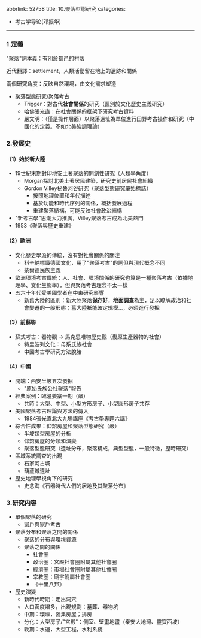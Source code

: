 abbrlink: 52758
title: 10.聚落型態研究
categories:
  - 考古学导论(邓振华)
---
### 1.定義

"聚落"詞本義：有別於都邑的村落

近代翻譯：settlement，人類活動留在地上的遺跡和關係

兩個研究角度：反映自然環境，由文化需求塑造

- 聚落型態研究/聚落考古
	- Trigger：對古代**社會關係**的研究（區別於文化歷史主義研究）
	- 哈佛張光直：在社會關係的框架下研究考古資料
	- 嚴文明：（僅是操作層面）以聚落遺址為單位進行田野考古操作和研究（中國化的定義。不如北美強調理論）

### 2.發展史

#### （1）始於新大陸

- 19世紀末期對印地安土著聚落的開創性研究（人類學角度）
	- Morgan探討北美土著居民建築，研究史前居民社會組織
	- Gordon Villey秘魯河谷研究（聚落型態研究肇始標誌）
		- 按照地理位置和年代描述
		- 基於功能和時代序列的關係，概括發展過程
		- 重建聚落結構，可能反映社會政治結構
- "新考古學"思潮大力推廣，Villey聚落考古成為北美熱門
- 1953《聚落與歷史重建》

#### （2）歐洲

- 文化歷史學派的傳統，沒有對社會關係的關注
	- 科辛納標識德國文化，用了"聚落考古"的詞但與現代概念不同
	- 柴爾德民族主義
- 歐洲環境考古傳統：人、社會、環境關係的研究也算是一種聚落考古（依據地理學、文化生態學），但與聚落考古理念不太一樣
- 五六十年代受美國學者在中東研究影響
	- 新舊大陸的區別：新大陸聚落**保存好**，**地面調查**為主，足以瞭解政治和社會變遷的一般形態；舊大陸衹能確定規模...，必須進行發掘

#### （3）前蘇聯

- 蘇式考古：器物觀 -> 馬克思唯物歷史觀（復原生產器物的社會）
	- 特里波列文化：母系氏族社會
	- 中國考古學研究方法脫胎


#### （4）中國

- 開端：西安半坡五次發掘
	- "原始氏族公社聚落"報告
- 經典案例：臨潼姜寨一期（嚴）
	- 共時：大型、中型、小型方形房子、小型圓形房子共存
- 美國聚落考古理論與方法的傳入
	- 1984張光直北大九場講座《考古學專題六講》
- 綜合性成果：仰韶房屋和聚落型態研究（嚴）
	- 半坡類型房屋的分析
	- 仰韶房屋的分類和演變
	- 聚落型態研究（遺址分布，聚落構成，典型型態，一般特徵，歷時研究）
- 區域系統調查的出現
	- 石家河古城
	- 葫蘆城遺址
- 歷史地理學視角下的研究
	- 史念海《石器時代人們的居地及其聚落分布》

### 3.研究内容

- 單個聚落的研究
	- 家戶與家戶考古
- 聚落分布和聚落之間的關係
	- 聚落的分布與環境資源
	- 聚落之間的關係
		- 社會圈
		- 政治圈：宮殿社會圈附屬其他社會圈
		- 經濟圈：市場社會圈附屬其他社會圈
		- 宗教圈：廟宇附屬社會圈
		- 《十里八邦》
- 歷史演變
	- 新時代時期：走出洞穴
	- 人口密度增多，出現規劃：墓葬、器物坑
	- 中期：環壕，密集房屋；排房
	- 分化：大型房子/"宮殿"：側室、壁畫地畫（秦安大地灣、靈寶西坡）
	- 晚期：水運，大型工程，水利系統